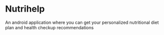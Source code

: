 # Nutrihelp
An android application where you can get your personalized nutritional diet plan and health checkup recommendations

